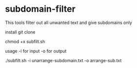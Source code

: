# subdomain-filter
This tools filter out all unwanted text and give subdomains only

install
git clone

chmod +x subfilt.sh

usage
-i for input
-o for output

./subfilt.sh -i unarrange-subdomain.txt -o arrange-sub.txt

